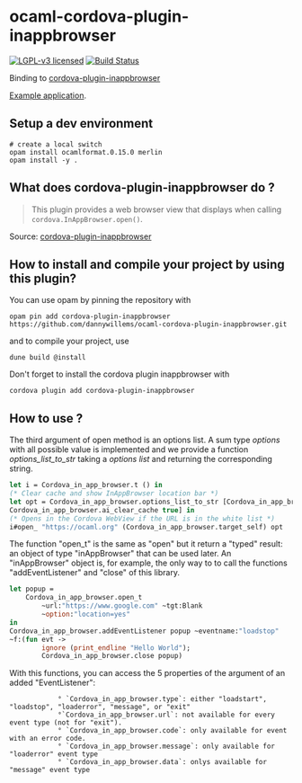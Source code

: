 # ocaml-cordova-plugin-inappbrowser

[![LGPL-v3 licensed](https://img.shields.io/badge/license-LGPLv3-blue.svg)](https://raw.githubusercontent.com/dannywillems/ocaml-cordova-plugin-inappbrowser/master/LICENSE)
[![Build Status](https://travis-ci.org/dannywillems/ocaml-cordova-plugin-inappbrowser.svg?branch=master)](https://travis-ci.org/dannywillems/ocaml-cordova-plugin-inappbrowser)

Binding to
[cordova-plugin-inappbrowser](https://github.com/apache/cordova-plugin-inappbrowser)

[Example
application](https://github.com/dannywillems/ocaml-cordova-plugin-inappbrowser-example).

## Setup a dev environment

```shell
# create a local switch
opam install ocamlformat.0.15.0 merlin
opam install -y .
```

## What does cordova-plugin-inappbrowser do ?

> This plugin provides a web browser view that displays when calling
`cordova.InAppBrowser.open()`.

Source: [cordova-plugin-inappbrowser](https://github.com/apache/cordova-plugin-inappbrowser)

## How to install and compile your project by using this plugin?

You can use opam by pinning the repository with
```Shell
opam pin add cordova-plugin-inappbrowser https://github.com/dannywillems/ocaml-cordova-plugin-inappbrowser.git
```

and to compile your project, use
```Shell
dune build @install
```

Don't forget to install the cordova plugin inappbrowser with
```Shell
cordova plugin add cordova-plugin-inappbrowser
```

## How to use ?

The third argument of open method is an options list. A sum type *options* with
all possible value is implemented and we provide a function
*options_list_to_str* taking a *options list* and returning the corresponding
string.

```OCaml
let i = Cordova_in_app_browser.t () in
(* Clear cache and show InAppBrowser location bar *)
let opt = Cordova_in_app_browser.options_list_to_str [Cordova_in_app_browser.location true ;
Cordova_in_app_browser.ai_clear_cache true] in
(* Opens in the Cordova WebView if the URL is in the white list *)
i#open_ "https://ocaml.org" (Cordova_in_app_browser.target_self) opt
```

The function "open_t" is the same as "open" but it return a "typed"
result: an object of type "inAppBrowser" that can be used later. An
"inAppBrowser" object is, for example, the only way to to call the
functions "addEventListener" and "close" of this library.

```OCaml
let popup =
    Cordova_in_app_browser.open_t
        ~url:"https://www.google.com" ~tgt:Blank
        ~option:"location=yes"
in
Cordova_in_app_browser.addEventListener popup ~eventname:"loadstop"
~f:(fun evt ->
        ignore (print_endline "Hello World");
        Cordova_in_app_browser.close popup)
```

With this functions, you can access the 5 properties of the argument of
an added "EventListener":

                ° `Cordova_in_app_browser.type`: either "loadstart", "loadstop", "loaderror", "message", or "exit"
                °`Cordova_in_app_browser.url`: not available for every event type (not for "exit").
                ° `Cordova_in_app_browser.code`: only available for event with an error code.
                ° `Cordova_in_app_browser.message`: only available for "loaderror" event type
                ° `Cordova_in_app_browser.data`: onlys available for "message" event type
